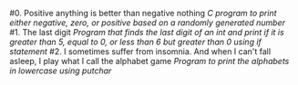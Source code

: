 #0. Positive anything is better than negative nothing
*C program to print either negative, zero, or positive based on a randomly generated number*
#1. The last digit
*Program that finds the last digit of an int and print if it is greater than 5, equal to 0, or less than 6 but greater than 0 using if statement*
#2. I sometimes suffer from insomnia. And when I can't fall asleep, I play what I call the alphabet game
*Program to print the alphabets in lowercase using putchar*
